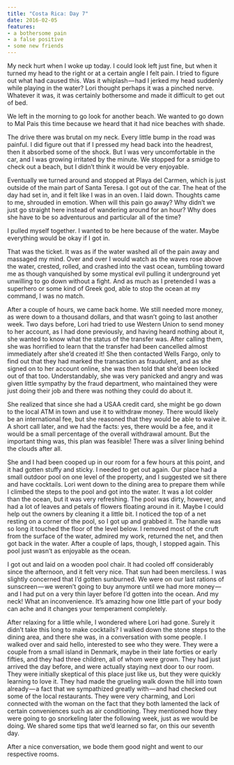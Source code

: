 ```yaml
---
title: "Costa Rica: Day 7"
date: 2016-02-05
features:
- a bothersome pain
- a false positive
- some new friends
---
```


My neck hurt when I woke up today. I could look left just fine, but when it
turned my head to the right or at a certain angle I felt pain. I tried to figure
out what had caused this. Was it whiplash — had I jerked my head suddenly while
playing in the water? Lori thought perhaps it was a pinched nerve. Whatever it
was, it was certainly bothersome and made it difficult to get out of bed.

We left in the morning to go look for another beach. We wanted to go down to Mal
Pais this time because we heard that it had nice beaches with shade.

The drive there was brutal on my neck. Every little bump in the road was
painful. I did figure out that if I pressed my head back into the headrest, then
it absorbed some of the shock. But I was very uncomfortable in the car, and I
was growing irritated by the minute. We stopped for a smidge to check out a
beach, but I didn’t think it would be very enjoyable.

Eventually we turned around and stopped at Playa del Carmen, which is just
outside of the main part of Santa Teresa. I got out of the car. The heat of the
day had set in, and it felt like I was in an oven. I laid down. Thoughts came to
me, shrouded in emotion. When will this pain go away? Why didn’t we just go
straight here instead of wandering around for an hour? Why does she have to be
so adventurous and particular all of the time?

I pulled myself together. I wanted to be here because of the water. Maybe
everything would be okay if I got in.

That was the ticket. It was as if the water washed all of the pain away and
massaged my mind. Over and over I would watch as the waves rose above the water,
crested, rolled, and crashed into the vast ocean, tumbling toward me as though
vanquished by some mystical evil pulling it underground yet unwilling to go down
without a fight. And as much as I pretended I was a superhero or some kind of
Greek god, able to stop the ocean at my command, I was no match.

After a couple of hours, we came back home. We still needed more money, as were
down to a thousand dollars, and that wasn’t going to last another week. Two days
before, Lori had tried to use Western Union to send money to her account, as I
had done previously, and having heard nothing about it, she wanted to know what
the status of the transfer was. After calling them, she was horrified to learn
that the transfer had been cancelled almost immediately after she’d created it!
She then contacted Wells Fargo, only to find out that they had marked the
transaction as fraudulent, and as she signed on to her account online, she was
then told that she’d been locked out of that too. Understandably, she was very
panicked and angry and was given little sympathy by the fraud department, who
maintained they were just doing their job and there was nothing they could do
about it.

She realized that since she had a USAA credit card, she might be go down to the
local ATM in town and use it to withdraw money. There would likely be an
international fee, but she reasoned that they would be able to waive it. A short
call later, and we had the facts: yes, there would be a fee, and it would be a
small percentage of the overall withdrawal amount. But the important thing was,
this plan was feasible! There was a silver lining behind the clouds after all.

She and I had been cooped up in our room for a few hours at this point, and it
had gotten stuffy and sticky. I needed to get out again. Our place had a small
outdoor pool on one level of the property, and I suggested we sit there and have
cocktails. Lori went down to the dining area to prepare them while I climbed the
steps to the pool and got into the water. It was a lot colder than the ocean,
but it was very refreshing. The pool was dirty, however, and had a lot of leaves
and petals of flowers floating around in it. Maybe I could help out the owners
by cleaning it a little bit. I noticed the top of a net resting on a corner of
the pool, so I got up and grabbed it. The handle was so long it touched the
floor of the level below. I removed most of the cruft from the surface of the
water, admired my work, returned the net, and then got back in the water. After
a couple of laps, though, I stopped again. This pool just wasn’t as enjoyable as
the ocean.

I got out and laid on a wooden pool chair. It had cooled off considerably since
the afternoon, and it felt very nice. That sun had been merciless. I was
slightly concerned that I’d gotten sunburned. We were on our last rations of
sunscreen — we weren’t going to buy anymore until we had more money — and I had
put on a very thin layer before I’d gotten into the ocean. And my neck! What an
inconvenience. It’s amazing how one little part of your body can ache and it
changes your temperament completely.

After relaxing for a little while, I wondered where Lori had gone. Surely it
didn’t take this long to make cocktails? I walked down the stone steps to the
dining area, and there she was, in a conversation with some people. I walked
over and said hello, interested to see who they were. They were a couple from a
small island in Denmark, maybe in their late forties or early fifties, and they
had three children, all of whom were grown. They had just arrived the day
before, and were actually staying next door to our room. They were initially
skeptical of this place just like us, but they were quickly learning to love it.
They had made the grueling walk down the hill into town already — a fact that we
sympathized greatly with — and had checked out some of the local restaurants.
They were very charming, and Lori connected with the woman on the fact that they
both lamented the lack of certain conveniences such as air conditioning. They
mentioned how they were going to go snorkeling later the following week, just as
we would be doing. We shared some tips that we’d learned so far, on this our
seventh day.

After a nice conversation, we bode them good night and went to our respective
rooms.
